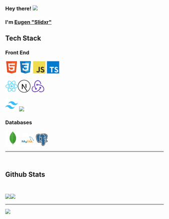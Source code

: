 <h3> Hey there! <img src="https://raw.githubusercontent.com/verma-anushka/verma-anushka/master/gifs/wave.gif" width="30px"></h3>

### I'm [Eugen "Slidxr"](https://slidxr.vercel.app)


 
## **Tech Stack**

<h3>Front End</h3>
  <div align="left">
  <div>
  <code><img height="40" src="https://raw.githubusercontent.com/devicons/devicon/master/icons/html5/html5-original.svg"></code> <code><img height="40" src="https://raw.githubusercontent.com/devicons/devicon/master/icons/css3/css3-original.svg"></code>   <code><img height="40" src="https://raw.githubusercontent.com/devicons/devicon/1119b9f84c0290e0f0b38982099a2bd027a48bf1/icons/javascript/javascript-original.svg"></code> 
   <code><img height="40" src="https://raw.githubusercontent.com/devicons/devicon/1119b9f84c0290e0f0b38982099a2bd027a48bf1/icons/typescript/typescript-original.svg"></code>
   <div><br>  <code><img height="40" src="https://raw.githubusercontent.com/devicons/devicon/1119b9f84c0290e0f0b38982099a2bd027a48bf1/icons/react/react-original.svg"></code><code><img height="40" 
src="https://raw.githubusercontent.com/devicons/devicon/1119b9f84c0290e0f0b38982099a2bd027a48bf1/icons/nextjs/nextjs-line.svg"></code>
   <code><img height="40" src="https://raw.githubusercontent.com/devicons/devicon/1119b9f84c0290e0f0b38982099a2bd027a48bf1/icons/redux/redux-original.svg"></code>
   </div>
   <div>
    <br>
   <code><img height="40" src="https://raw.githubusercontent.com/devicons/devicon/master/icons/tailwindcss/tailwindcss-plain.svg"></code>
   <code><img height="40" src="https://img.icons8.com/?size=512&id=r9QJ0VFFrn7T&format=png"></code>
   </div>
  </div>
  <div align='left'>
   <h3>Databases</h3>
   <code><img height="48" src="https://raw.githubusercontent.com/devicons/devicon/1119b9f84c0290e0f0b38982099a2bd027a48bf1/icons/mongodb/mongodb-original.svg"></code> <code><img height="40"   
   src="https://raw.githubusercontent.com/devicons/devicon/1119b9f84c0290e0f0b38982099a2bd027a48bf1/icons/mysql/mysql-original-wordmark.svg"></code> <code><img height="40"
   src="https://raw.githubusercontent.com/devicons/devicon/1119b9f84c0290e0f0b38982099a2bd027a48bf1/icons/postgresql/postgresql-original.svg"></code>
  </div>
  </div>

 ---
 


<div align="left">
<br><h2>Github Stats</h2><br>
 
  <img src="https://github-readme-stats.vercel.app/api?username=slidxr&hide=issues&count_private=true&show_icons=true&theme=great-gatsby&line_height=32"/><img src="https://github-readme-stats.vercel.app/api/top-langs/?username=slidxr&layout=donut&count_private=true&hide=html,scss,jupyter%20notebook,ejs&theme=great-gatsby&line_height=12"/>

</div>

 ---

<div align="left">
  
![](https://komarev.com/ghpvc/?username=slidxr&style=flat&color=red)

</div>


